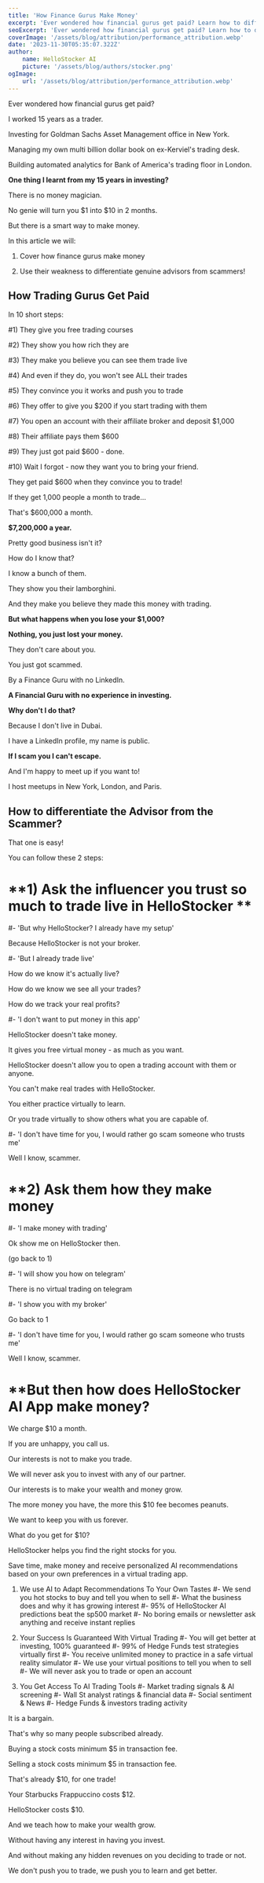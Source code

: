 ```yaml
---
title: 'How Finance Gurus Make Money'
excerpt: 'Ever wondered how financial gurus get paid? Learn how to differentiate the Advisor from the Scammer!'
seoExcerpt: 'Ever wondered how financial gurus get paid? Learn how to differentiate the Advisor from the Scammer!'
coverImage: '/assets/blog/attribution/performance_attribution.webp'
date: '2023-11-30T05:35:07.322Z'
author:
    name: HelloStocker AI
    picture: '/assets/blog/authors/stocker.png'
ogImage:
    url: '/assets/blog/attribution/performance_attribution.webp'
---
```



Ever wondered how financial gurus get paid?

I worked 15 years as a trader.

Investing for Goldman Sachs Asset Management office in New York.

Managing my own multi billion dollar book on ex-Kerviel's trading desk.

Building automated analytics for Bank of America's trading floor in London.

**One thing I learnt from my 15 years in investing?**

There is no money magician.

No genie will turn you $1 into $10 in 2 months.

But there is a smart way to make money.
 
In this article we will:

1) Cover how finance gurus make money

2) Use their weakness to differentiate genuine advisors from scammers!


## **How Trading Gurus Get Paid**

In 10 short steps:

#1) They give you free trading courses

#2) They show you how rich they are

#3) They make you believe you can see them trade live

#4) And even if they do, you won't see ALL their trades 

#5) They convince you it works and push you to trade

#6) They offer to give you $200 if you start trading with them

#7) You open an account with their affiliate broker and deposit $1,000

#8) Their affiliate pays them $600

#9) They just got paid $600 - done.

#10) Wait I forgot - now they want you to bring your friend.


They get paid $600 when they convince you to trade!

If they get 1,000 people a month to trade...

That's $600,000 a month.

**$7,200,000 a year.**

Pretty good business isn't it?

How do I know that? 

I know a bunch of them.

They show you their lamborghini.

And they make you believe they made this money with trading.

**But what happens when you lose your $1,000?** 

**Nothing, you just lost your money.**

They don't care about you.

You just got scammed.

By a Finance Guru with no LinkedIn.

**A Financial Guru with no experience in investing.**

**Why don't I do that?**

Because I don't live in Dubai.

I have a LinkedIn profile, my name is public.

**If I scam you I can't escape.**

And I'm happy to meet up if you want to!

I host meetups in New York, London, and Paris.


## **How to differentiate the Advisor from the Scammer?**

That one is easy!

You can follow these 2 steps:

# **1) Ask the influencer you trust so much to trade live in HelloStocker **

#- 'But why HelloStocker? I already have my setup'

Because HelloStocker is not your broker.


#- 'But I already trade live'

How do we know it's actually live?

How do we know we see all your trades?

How do we track your real profits?


#- 'I don't want to put money in this app'

HelloStocker doesn't take money.

It gives you free virtual money - as much as you want.

HelloStocker doesn't allow you to open a trading account with them or anyone.

You can't make real trades with HelloStocker.

You either practice virtually to learn.

Or you trade virtually to show others what you are capable of.

#- 'I don't have time for you, I would rather go scam someone who trusts me'

Well I know, scammer.


# **2) Ask them how they make money

#- 'I make money with trading'

Ok show me on HelloStocker then.

(go back to 1)

#- 'I will show you how on telegram'

There is no virtual trading on telegram

#- 'I show you with my broker'

Go back to 1

#- 'I don't have time for you, I would rather go scam someone who trusts me'

Well I know, scammer.


# **But then how does HelloStocker AI App make money?

We charge $10 a month.

If you are unhappy, you call us.

Our interests is not to make you trade.

We will never ask you to invest with any of our partner.

Our interests is to make your wealth and money grow.

The more money you have, the more this $10 fee becomes peanuts.

We want to keep you with us forever.

What do you get for $10?

HelloStocker helps you find the right stocks for you. 

Save time, make money and receive personalized AI recommendations based on your own preferences in a virtual trading app.

1) We use AI to Adapt Recommendations To Your Own Tastes
#- We send you hot stocks to buy and tell you when to sell
#- What the business does and why it has growing interest
#- 95% of HelloStocker AI predictions beat the sp500 market
#- No boring emails or newsletter ask anything and receive instant replies

2) Your Success Is Guaranteed With Virtual Trading
#- You will get better at investing, 100% guaranteed
#- 99% of Hedge Funds test strategies virtually first
#- You receive unlimited money to practice in a safe virtual reality simulator
#- We use your virtual positions to tell you when to sell
#- We will never ask you to trade or open an account

3) You Get Access To AI Trading Tools
#- Market trading signals & AI screening
#- Wall St analyst ratings & financial data
#- Social sentiment & News
#- Hedge Funds & investors trading activity

It is a bargain.

That's why so many people subscribed already.

Buying a stock costs minimum $5 in transaction fee.

Selling a stock costs minimum $5 in transaction fee. 

That's already $10, for one trade!

Your Starbucks Frappuccino costs $12.

HelloStocker costs $10.

And we teach how to make your wealth grow.

Without having any interest in having you invest.

And without making any hidden revenues on you deciding to trade or not.

We don't push you to trade, we push you to learn and get better.

